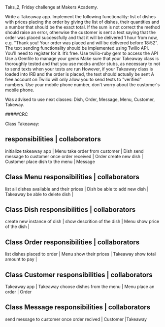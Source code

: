 Taks_2, Friday challenge at Makers Academy.

Write a Takeaway app.
Implement the following functionality:
list of dishes with prices
placing the order by giving the list of dishes, their quantities and a number that should be the exact total. If the sum is not correct the method should raise an error, otherwise the customer is sent a text saying that the order was placed successfully and that it will be delivered 1 hour from now, e.g. "Thank you! Your order was placed and will be delivered before 18:52".
The text sending functionality should be implemented using Twilio API. You'll need to register for it. It’s free.
Use twilio-ruby gem to access the API
Use a Gemfile to manage your gems
Make sure that your Takeaway class is thoroughly tested and that you use mocks and/or stubs, as necessary to not to send texts when your tests are run
However, if your Takeaway class is loaded into IRB and the order is placed, the text should actually be sent
A free account on Twilio will only allow you to send texts to "verified" numbers. Use your mobile phone number, don't worry about the customer's mobile phone.

Was advised to use next classes: Dish, Order, Message, Menu, Customer, Takeway.

#####CRC

Class Takeaway:

responsibilities | collaborators 
--------------------------------
initialize takeaway app | Menu
take order from customer | Dish
send message to customer once order received | Order
create new dish | Customer
place dish to the menu | Message

Class Menu
responsibilities | collaborators 
--------------------------------
list all dishes available and their prices | Dish
be able to add new dish | Takeaway
be able to delete dish |

Class Dish
responsibilities | collaborators 
--------------------------------
create new instance of dish |
show descrition of the dish | Menu
show price of the dish |

Class Order
responsibilities | collaborators 
--------------------------------
list dishes placed to order | Menu
show their prices | Takeaway
show total amount to pay |

Class Customer
responsibilities | collaborators 
--------------------------------
 Takeaway app | Takeaway
choose dishes from the menu | Menu
place an order | Order

Class Message 
responsibilities | collaborators 
--------------------------------
send message to customer once order recived | Customer
                                            |Takeaway